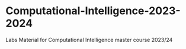 # Computational-Intelligence-2023-2024
Labs Material for Computational Intelligence master course 2023/24

